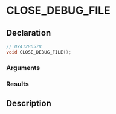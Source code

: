 # CLOSE_DEBUG_FILE

## Declaration
```cpp
// 0x41286578
void CLOSE_DEBUG_FILE();
```

### Arguments

### Results

## Description

